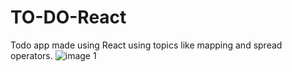 # TO-DO-React
Todo app made using React using topics like mapping and spread operators.
![image 1](https://user-images.githubusercontent.com/42405963/80914345-9be7db00-8d68-11ea-9836-1775cc7a8570.jpg)
